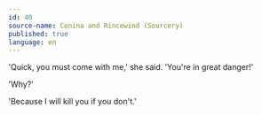 ```yaml
---
id: 40
source-name: Conina and Rincewind (Sourcery)
published: true
language: en
---
```

'Quick, you must come with me,' she said. 'You're in great danger!'

'Why?'

'Because I will kill you if you don't.'
